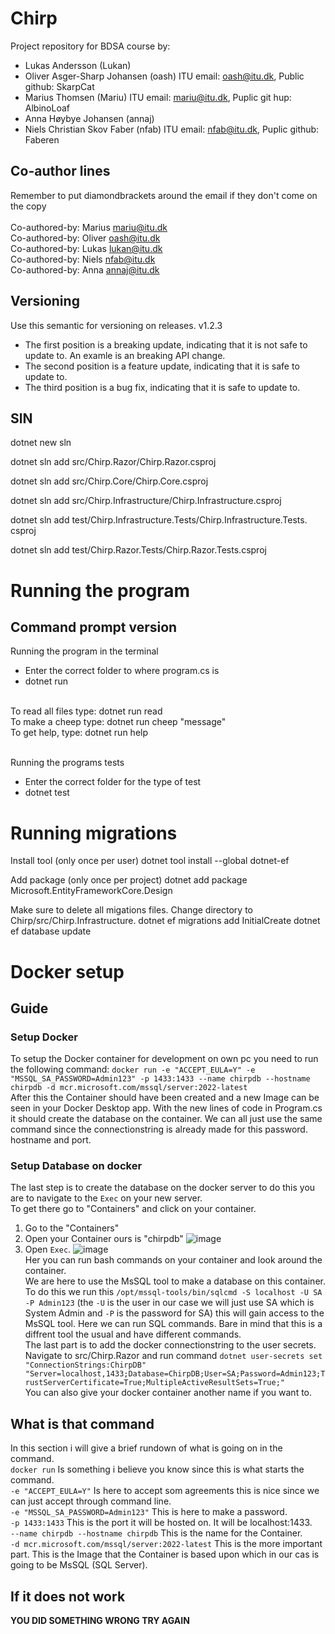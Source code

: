 # Chirp
Project repository for BDSA course by:
- Lukas Andersson (Lukan)
- Oliver Asger-Sharp Johansen (oash) ITU email: oash@itu.dk, Public github: SkarpCat
- Marius Thomsen (Mariu) ITU email: mariu@itu.dk, Puplic git hup: AlbinoLoaf
- Anna Høybye Johansen (annaj)
- Niels Christian Skov Faber (nfab) ITU email: nfab@itu.dk, Puplic github: Faberen

## Co-author lines
Remember to put diamondbrackets around the email if they don't come on the copy<br />
<br />
Co-authored-by: Marius <mariu@itu.dk><br />
Co-authored-by: Oliver <oash@itu.dk><br />
Co-authored-by: Lukas <lukan@itu.dk><br />
Co-authored-by: Niels <nfab@itu.dk><br />
Co-authored-by: Anna <annaj@itu.dk><br />

## Versioning
Use this semantic for versioning on releases.
v1.2.3
- The first position is a breaking update, indicating that it is not safe to update to.
An examle is an breaking API change.
- The second position is a feature update, indicating that it is safe to update to.
- The third position is a bug fix, indicating that it is safe to update to.

## SlN
dotnet new sln

dotnet sln add src/Chirp.Razor/Chirp.Razor.csproj

dotnet sln add src/Chirp.Core/Chirp.Core.csproj

dotnet sln add src/Chirp.Infrastructure/Chirp.Infrastructure.csproj

dotnet sln add test/Chirp.Infrastructure.Tests/Chirp.Infrastructure.Tests.
csproj

dotnet sln add test/Chirp.Razor.Tests/Chirp.Razor.Tests.csproj

# Running the program

## Command prompt version
Running the program in the terminal
- Enter the correct folder to where program.cs is
- dotnet run <br />
<br />
To read all files type: dotnet run read <br />
To make a cheep type: dotnet run cheep "message" <br />
To get help, type: dotnet run help <br />
<br />

Running the programs tests <br />
- Enter the correct folder for the type of test
- dotnet test<br />

# Running migrations

Install tool (only once per user)
  dotnet tool install --global dotnet-ef

Add package (only once per project)
  dotnet add package Microsoft.EntityFrameworkCore.Design

Make sure to delete all migations files.
Change directory to Chirp/src/Chirp.Infrastructure.
  dotnet ef migrations add InitialCreate
  dotnet ef database update

# Docker setup

## Guide

### Setup Docker
To setup the Docker container for development on own pc you need to run the following command:
```docker run -e "ACCEPT_EULA=Y" -e "MSSQL_SA_PASSWORD=Admin123" -p 1433:1433 --name chirpdb --hostname chirpdb -d mcr.microsoft.com/mssql/server:2022-latest```
<br />
After this the Container should have been created and a new Image can be seen in your Docker Desktop app. With the new lines of code in Program.cs it should create the database on the container. We can all just use the same command since the connectionstring is already made for this password. hostname and port.
### Setup Database on docker
The last step is to create the database on the docker server to do this you are to navigate to the ```Exec``` on your new server. <br/>
To get there go to "Containers" and click on your container.<br/>
1. Go to the "Containers"
2. Open your Container ours is "chirpdb"
![image](https://github.com/ITU-BDSA23-GROUP4/Chirp/assets/143702901/83f988d8-291e-4af1-81df-2d21e834efab)<br/>
3. Open ```Exec```.
![image](https://github.com/ITU-BDSA23-GROUP4/Chirp/assets/143702901/797cb7e5-e011-4afc-8d0b-3aa77a429983)<br/>
Her you can run bash commands on your container and look around the container.<br/>
We are here to use the MsSQL tool to make a database on this container. To do this we run this ```/opt/mssql-tools/bin/sqlcmd -S localhost -U SA -P Admin123``` (the ```-U``` is the user in our case we will just use SA which is System Admin and ```-P``` is the password for SA) this will gain access to the MsSQL tool. Here we can run SQL commands. Bare in mind that this is a diffrent tool the usual and have different commands.<br/>
The last part is to add the docker connectionstring to the user secrets. Navigate to src/Chirp.Razor and run command ```dotnet user-secrets set "ConnectionStrings:ChirpDB" "Server=localhost,1433;Database=ChirpDB;User=SA;Password=Admin123;TrustServerCertificate=True;MultipleActiveResultSets=True;"```<br/>
You can also give your docker container another name if you want to.
## What is that command
In this section i will give a brief rundown of what is going on in the command. <br />
```docker run``` Is something i believe you know since this is what starts the command. <br />
```-e "ACCEPT_EULA=Y"``` Is here to accept som agreements this is nice since we can just accept through command line. <br />
```-e "MSSQL_SA_PASSWORD=Admin123"``` This is here to make a password. <br />
```-p 1433:1433``` This is the port it will be hosted on. It will be localhost:1433. <br />
```--name chirpdb --hostname chirpdb``` This is the name for the Container. <br />
```-d mcr.microsoft.com/mssql/server:2022-latest``` This is the more important part. This is the Image that the Container is based upon which in our cas is going to be MsSQL (SQL Server).
## If it does not work
**YOU DID SOMETHING WRONG TRY AGAIN**
